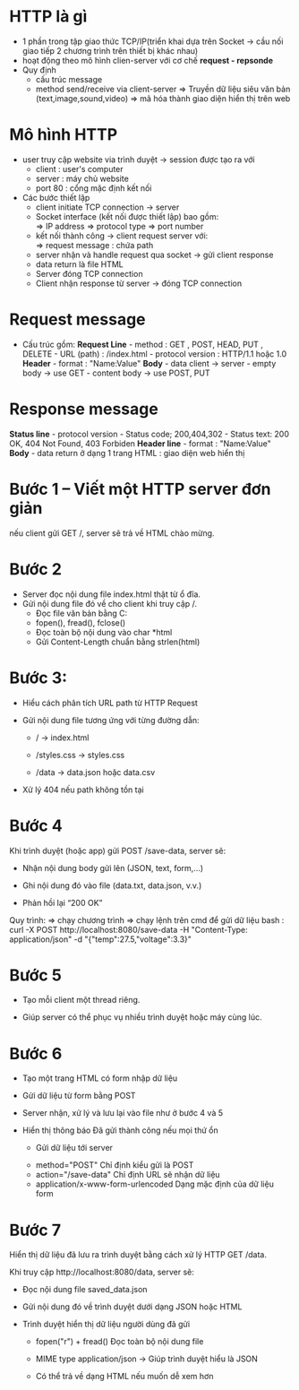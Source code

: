 # HTTP là gì
+ 1 phần trong tập giao thức TCP/IP(triển khai dựa trên Socket -> cầu nối giao tiếp 2 chương trình trên thiết bị khác nhau)
+ hoạt động theo mô hình clien-server với cơ chế __request - repsonde__
+ Quy định
    - cấu trúc message
    - method send/receive via client-server
    => Truyền dữ liệu siêu văn bản (text,image,sound,video) => mã hóa thành giao diện hiển thị trên web
# Mô hình HTTP
+ user truy cập website via trình duyệt -> session được tạo ra với 
    - client : user's computer
    - server : máy chủ website
    - port 80 : cổng mặc định kết nối 
+ Các bước thiết lập 
    - client initiate TCP connection -> server
    - Socket interface (kết nối được thiết lập) bao gồm:    
        => IP address
        => protocol type 
        => port number
    - kết nối thành công -> client request server với:      
        => request message : chứa path 
    - server nhận và handle request qua socket -> gửi client response 
    - data return là file HTML
    - Server đóng TCP connection
    - Client nhận response từ server -> đóng TCP connection
# Request message 
+ Cấu trúc gồm:
    __Request Line__
        - method : GET , POST, HEAD, PUT , DELETE
        - URL (path) : /index.html 
        - protocol version : HTTP/1.1 hoặc 1.0
    __Header__ 
        - format : "Name:Value" 
    __Body__
        - data client -> server
        - empty body -> use GET
        - content body -> use POST, PUT
# Response message
   __Status line__
        - protocol version
        - Status code; 200,404,302
        - Status text: 200 OK, 404 Not Found, 403 Forbiden
   __Header line__
        - format : "Name:Value"
   __Body__
        - data return ở dạng 1 trang HTML : giao diện web hiển thị 



# Bước 1 – Viết một HTTP server đơn giản
nếu client gửi GET /, server sẽ trả về HTML chào mừng.
# Bước 2 
+ Server đọc nội dung file index.html thật từ ổ đĩa.
+ Gửi nội dung file đó về cho client khi truy cập /.
    - Đọc file văn bản bằng C:
    - fopen(), fread(), fclose()
    - Đọc toàn bộ nội dung vào char *html
    - Gửi Content-Length chuẩn bằng strlen(html)
# Bước 3:
+ Hiểu cách phân tích URL path từ HTTP Request

+ Gửi nội dung file tương ứng với từng đường dẫn:

    - / → index.html

    - /styles.css → styles.css

    - /data → data.json hoặc data.csv

+ Xử lý 404 nếu path không tồn tại

# Bước 4 
Khi trình duyệt (hoặc app) gửi POST /save-data, server sẽ:

+ Nhận nội dung body gửi lên (JSON, text, form,...)

+ Ghi nội dung đó vào file (data.txt, data.json, v.v.)

+ Phản hồi lại “200 OK”


Quy trình:
    => chạy chương trình 
    => chạy lệnh trên cmd để gửi dữ liệu 
        bash : curl -X POST http://localhost:8080/save-data -H "Content-Type: application/json" -d "{\"temp\":27.5,\"voltage\":3.3}"

# Bước 5

+ Tạo mỗi client một thread riêng.

+ Giúp server có thể phục vụ nhiều trình duyệt hoặc máy cùng lúc.
# Bước 6 

+ Tạo một trang HTML có form nhập dữ liệu

+ Gửi dữ liệu từ form bằng POST

+ Server nhận, xử lý và lưu lại vào file như ở bước 4 và 5

+ Hiển thị thông báo Đã gửi thành công nếu mọi thứ ổn

    - <form>	Gửi dữ liệu tới server
    - method="POST"	Chỉ định kiểu gửi là POST
    - action="/save-data"	Chỉ định URL sẽ nhận dữ liệu
    - application/x-www-form-urlencoded	Dạng mặc định của dữ liệu form

 # Bước 7 
Hiển thị dữ liệu đã lưu ra trình duyệt bằng cách xử lý HTTP GET /data.

Khi truy cập http://localhost:8080/data, server sẽ:

+ Đọc nội dung file saved_data.json

+ Gửi nội dung đó về trình duyệt dưới dạng JSON hoặc HTML

+ Trình duyệt hiển thị dữ liệu người dùng đã gửi

    - fopen("r") + fread()	Đọc toàn bộ nội dung file
    
    - MIME type application/json -> Giúp trình duyệt hiểu là JSON
    
    - Có thể trả về dạng HTML nếu muốn dễ xem hơn	

